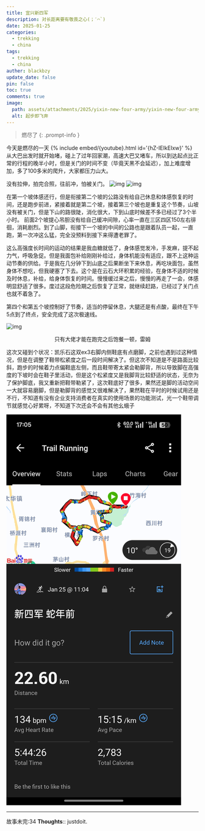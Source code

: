 ```yaml
---
title: 宜兴新四军
description: 对长距离要有敬畏之心(；′⌒`)
date: 2025-01-25
categories:
  - trekking
  - china
tags:
  - trekking
  - china
auther: blackbzy
update_date: false
pin: false
toc: true
comments: true
image:
  path: assets/attachments/2025/yixin-new-four-army/yixin-new-four-army01.jpg
  alt: 起步即飞奔
---
```


> 燃尽了
{: .prompt-info }

今天是燃尽的一天
{% include embed/{youtube}.html id='{hZ-IEIkEIxw}' %}
从大巴出发时就开始堵，碰上了过年回家潮，高速大巴又堵车，所以到达起点比正常的行程的晚半小时，但是关门的时间不变（毕竟天黑不会延迟），加上难度增加，多了100多米的爬升，大家都压力山大。

没有拉伸，拍完合照，往前冲，怕被关门。
![img](assets/attachments/2025/yixin-new-four-army/yixin-new-four-army05.jpg)
![img](assets/attachments/2025/yixin-new-four-army/yixin-new-four-army02.jpg)

在第一个坡体感还行，但是衔接第二个坡的公路没有给自己休息和体感恢复的时间，还是跑步前进，紧接着就是第二个坡，接着第三个坡也是重复这个节奏，山坡没有被关门，但是下山的路很陡，消化很大，下到山底时候差不多已经过了3个半小时。
前面2个坡提心吊胆没有给自己缓冲间隙，心率一直在三区四区150左右徘徊，消耗剧烈。到了山脚，衔接下一个坡的中间的公路也是跟着队员一起，一直跑，第一次冲这么猛，完全没预料到接下来得遭老罪了。

这么高强度长时间的运动的结果是我血糖就低了，身体感觉发冷，手发麻，提不起力气，呼吸急促。但是我面包补给刚刚补给过，身体机能没有适应，跟不上这种运动节奏的供给。于是我在几分钟下到山底之后果断坐下来休息，再吃块面包，虽然身体不想吃，但我硬塞了下去。这个是在云石大环积累的经验，在身体不适的时候及时休息，补给，给身体恢复的时间。慢慢缓过来之后，慢慢的再走了一会，体感明显舒适了很多。度过这段危险期之后恢复了正常，就继续赶路，已经过了关门点也就不着急了。

第四个和第五个坡控制好了节奏，适当的停留休息，大腿还是有点酸，最终在下午5点到了终点，安全完成了这次极速线。

![img](assets/attachments/2025/yixin-new-four-army/yixin-new-four-army04.jpg)
<p align="center">只有大佬才能在跑完之后饱餐一顿，雷姆</p>

这次又碰到个状况：凯乐石这双ex3右脚内侧鞋底有点磨脚，之前也遇到过这种情况，但是在调整了鞋带松紧度之后一段时间解决了。但这次不知道是不是路面比较斜，跑步的时候着力点偏鞋底左侧，而且鞋带寄太紧会勒脚背，所以导致脚在高强度的下坡时会在鞋子里活动，但是这个松紧度又是我脚背比较舒适的状态，无奈为了保护脚底，我又重新把鞋带勒紧了，这次鞋底好了很多，果然还是脚的活动空间一大就容易磨脚，但是勒脚背的感觉又很难解决了，果然鞋在平时的时候试用还是不行，不知道有没有企业支持消费者在真实的使用场景的功能测试，光一个鞋带调节就感觉心好累呀，不知道下次还会不会有其他幺蛾子

![img](assets/attachments/2025/yixin-new-four-army/yixin-new-four-army03.jpg)

---
故事未完:34
**Thoughts**:: justdoit.
